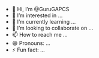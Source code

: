 - 👋 Hi, I’m @GuruGAPCS
- 👀 I’m interested in ...
- 🌱 I’m currently learning ...
- 💞️ I’m looking to collaborate on ...
- 📫 How to reach me ...
- 😄 Pronouns: ...
- ⚡ Fun fact: ...

<!---
GuruGAPCS/GuruGAPCS is a ✨ special ✨ repository because its `README.md` (this file) appears on your GitHub profile.
You can click the Preview link to take a look at your changes.
--->
